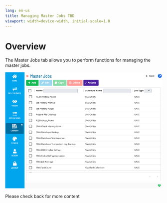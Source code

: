 ```yaml
---
lang: en-us
title: Managing Master Jobs TBD
viewport: width=device-width, initial-scale=1.0
---
```


# Overview

The Master Jobs tab allows you to perform functions for managing the master jobs.

![Managing master jobs](../../../../Resources/Images/SM/Library/ManagingLibrary/ManagingMasterJobs.png "Threshold Grid")

Please check back for more content

